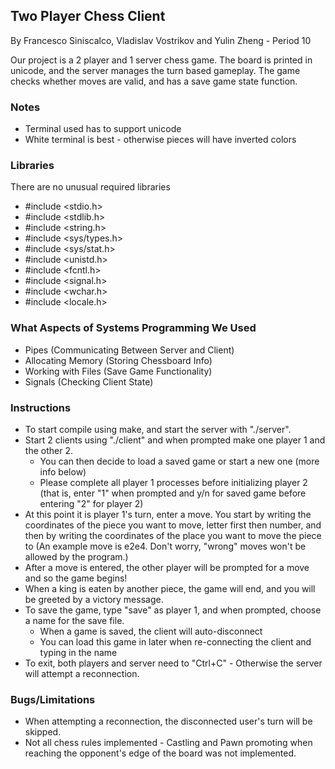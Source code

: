 ## Two Player Chess Client
By Francesco Siniscalco, Vladislav Vostrikov and Yulin Zheng - Period 10

Our project is a 2 player and 1 server chess game. The board is printed in unicode, and the server manages the turn based gameplay. The game checks whether moves are valid, and has a save game state function.

### Notes
- Terminal used has to support unicode
- White terminal is best - otherwise pieces will have inverted colors

### Libraries
There are no unusual required libraries

- #include <stdio.h>
- #include <stdlib.h>
- #include <string.h>
- #include <sys/types.h>
- #include <sys/stat.h>
- #include <unistd.h>
- #include <fcntl.h>
- #include <signal.h>
- #include <wchar.h>
- #include <locale.h>

### What Aspects of Systems Programming We Used
- Pipes (Communicating Between Server and Client)
- Allocating Memory (Storing Chessboard Info)
- Working with Files (Save Game Functionality)
- Signals (Checking Client State)

### Instructions
- To start compile using make, and start the server with "./server".
- Start 2 clients using "./client" and when prompted make one player 1 and the other 2.
    - You can then decide to load a saved game or start a new one (more info below)
    - Please complete all player 1 processes before initializing player 2 (that is, enter "1" when prompted and y/n for saved game before entering "2" for player 2)
- At this point it is player 1's turn, enter a move. You start by writing the coordinates of the piece you want to move, letter first then number, and then by writing the coordinates of the place you want to move the piece to (An example move is e2e4. Don't worry, "wrong" moves won't be allowed by the program.)
- After a move is entered, the other player will be prompted for a move and so the game begins!
- When a king is eaten by another piece, the game will end, and you will be greeted by a victory message.
- To save the game, type "save" as player 1, and when prompted, choose a name for the save file.
    - When a game is saved, the client will auto-disconnect
    - You can load this game in later when re-connecting the client and typing in the name 
- To exit, both players and server need to "Ctrl+C" - Otherwise the server will attempt a reconnection.


### Bugs/Limitations
- When attempting a reconnection, the disconnected user's turn will be skipped.
- Not all chess rules implemented - Castling and Pawn promoting when reaching the opponent's edge of the board was not implemented.
